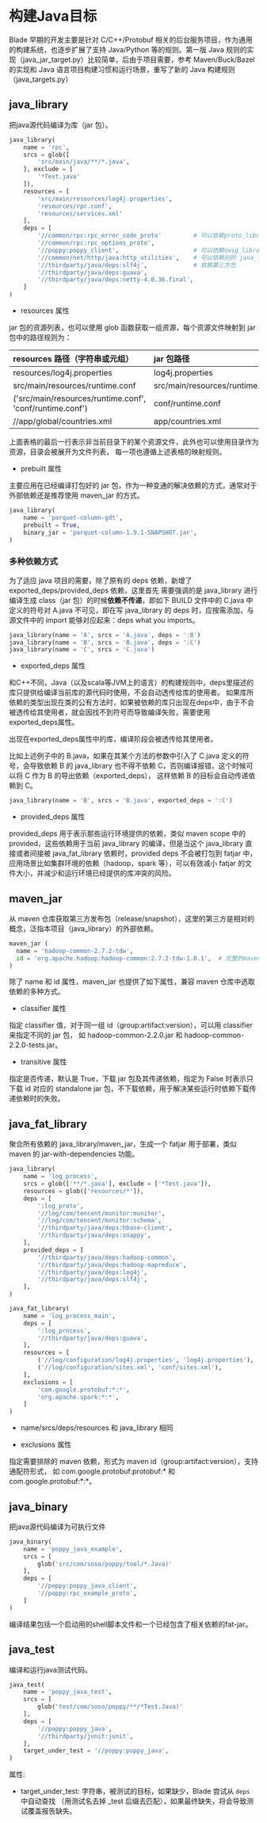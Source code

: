 # 构建Java目标

Blade 早期的开发主要是针对 C/C++/Protobuf 相关的后台服务项目，作为通用的构建系统，也逐步扩展了支持
Java/Python 等的规则。第一版 Java 规则的实现（java_jar_target.py）比较简单，后由于项目需要，参考
Maven/Buck/Bazel 的实现和 Java 语言项目构建习惯和运行场景，重写了新的 Java 构建规则（java_targets.py）

## java_library

把java源代码编译为库（jar 包）。
```python
java_library(
    name = 'rpc',
    srcs = glob([
        'src/main/java/**/*.java',
    ], exclude = [
        '*Test.java'
    ]),
    resources = [
        'src/main/resources/log4j.properties',
        'resources/rpc.conf',
        'resources/services.xml'
    ],
    deps = [
        '//common/rpc:rpc_error_code_proto'         # 可以依赖proto_library生成的java文件一起编译打包
        '//common/rpc:rpc_options_proto',
        '//poppy:poppy_client',                     # 可以依赖swig_library生成的java文件一起编译打包
        '//common/net/http/java:http_utilities',    # 可以依赖别的 java_library 目标
        '//thirdparty/java/deps:slf4j',             # 依赖第三方包
        '//thirdparty/java/deps:guava',
        '//thirdparty/java/deps:netty-4.0.36.final',
    ]
)
```

- resources 属性

jar 包的资源列表，也可以使用 glob 函数获取一组资源，每个资源文件映射到 jar 包中的路径规则为：

resources 路径（字符串或元组）|jar 包路径
:----|:----
resources/log4j.properties|log4j.properties
src/main/resources/runtime.conf|src/main/resources/runtime.conf
('src/main/resources/runtime.conf', 'conf/runtime.conf')|conf/runtime.conf
//app/global/countries.xml|app/countries.xml

上面表格的最后一行表示非当前目录下的某个资源文件，此外也可以使用目录作为资源，目录会被展开为文件列表，
每一项也遵循上述表格的映射规则。

- prebuilt 属性

主要应用在已经编译打包好的 jar 包，作为一种变通的解决依赖的方式，通常对于外部依赖还是推荐使用 maven_jar 的方式。

```python
java_library(
    name = 'parquet-column-gdt',
    prebuilt = True,
    binary_jar = 'parquet-column-1.9.1-SNAPSHOT.jar',
)
```

### 多种依赖方式

为了适应 java 项目的需要，除了原有的 deps 依赖，新增了 exported_deps/provided_deps 依赖，这里首先
需要强调的是 java_library 进行编译生成 class（jar 包）的时候**依赖不传递**，即如下 BUILD 文件中的
C.java 中定义的符号对 A.java 不可见，即在写 java_library 的 deps 时，应按需添加，与源文件中的
import 能够对应起来：deps what you imports。

```python
java_library(name = 'A', srcs = 'A.java', deps = ':B')
java_library(name = 'B', srcs = 'B.java', deps = ':C')
java_library(name = 'C', srcs = 'C.java')
```

- exported_deps 属性

和C++不同，Java（以及scala等JVM上的语言）的构建规则中，deps里描述的库只提供给编译当前库的源代码时使用，不会自动透传给库的使用者。
如果库所依赖的类型出现在类的公有方法时，如果被依赖的库只出现在deps中，由于不会被透传给其使用者，就会因找不到符号而导致编译失败，需要使用exported_deps属性。

出现在exported_deps属性中的库，编译阶段会被透传给其使用者。

比如上述例子中的 B.java，如果在其某个方法的参数中引入了 C.java 定义的符号，会导致依赖 B 的
java_library 也不得不依赖 C，否则编译报错，这个时候可以将 C 作为 B 的导出依赖（exported_deps），
这样依赖 B 的目标会自动传递依赖到 C。

```python
java_library(name = 'B', srcs = 'B.java', exported_deps = ':C')
```

- provided_deps 属性

provided_deps 用于表示那些运行环境提供的依赖，类似 maven scope 中的 provided，这些依赖用于当前
java_library 的编译，但是当这个 java_library 直接或者间接被 java_fat_library 依赖时，provided deps
不会被打包到 fatjar 中，应用场景比如集群环境的依赖（hadoop，spark 等），可以有效减小 fatjar 的文件大小，并减少和运行环境已经提供的库冲突的风险。

## maven_jar

从 maven 仓库获取第三方发布包（release/snapshot），这里的第三方是相对的概念，泛指本项目（java_library）的外部依赖。

```python
maven_jar (
  name = 'hadoop-common-2.7.2-tdw',
  id = 'org.apache.hadoop:hadoop-common:2.7.2-tdw-1.0.1',  # 完整的maven artifact id
)
```

除了 name 和 id 属性，maven_jar 也提供了如下属性，兼容 maven 仓库中选取依赖的多种方式。

- classifier 属性

指定 classifier 值，对于同一组 id（group:artifact:version），可以用 classifier 来指定不同的 jar 包，
如 hadoop-common-2.2.0.jar 和 hadoop-common-2.2.0-tests.jar。

- transitive 属性

指定是否传递，默认是 True，下载 jar 包及其传递依赖，指定为 False 时表示只下载 id 对应的 standalone
jar 包，不下载依赖，用于解决某些运行时依赖下载传递依赖时的失败。

## java_fat_library

聚合所有依赖的 java_library/maven_jar，生成一个 fatjar 用于部署，类似 maven 的 jar-with-dependencies 功能。

```python
java_library(
    name = 'log_process',
    srcs = glob(['**/*.java'], exclude = ['*Test.java']),
    resources = glob(['resources/*']),
    deps = [
        ':log_proto',
        '//log/com/tencent/monitor:monitor',
        '//log/com/tencent/monitor:schema',
        '//thirdparty/java/deps:hbase-client',
        '//thirdparty/java/deps:snappy',
    ],
    provided_deps = [
        '//thirdparty/java/deps:hadoop-common',
        '//thirdparty/java/deps:hadoop-mapreduce',
        '//thirdparty/java/deps:log4j',
        '//thirdparty/java/deps:slf4j',
    ],
)

java_fat_library(
    name = 'log_process_main',
    deps = [
        ':log_process',
        '//thirdparty/java/deps:guava',
    ],
    resources = [
        ('//log/configuration/log4j.properties', 'log4j.properties'),
        ('//log/configuration/sites.xml', 'conf/sites.xml'),
    ],
    exclusions = [
        'com.google.protobuf:*:*',
        'org.apache.spark:*:*',
    ]
)

```

- name/srcs/deps/resources 和 java_library 相同

- exclusions 属性

指定需要排除的 maven 依赖，形式为 maven id（group:artifact:version），支持通配符形式，
如 com.google.protobuf:protobuf:\* 和 com.google.protobuf:\*:\*。

## java_binary
把java源代码编译为可执行文件

```python
java_binary(
    name = 'poppy_java_example',
    srcs = [
        glob('src/com/soso/poppy/tool/*.Java)'
    ],
    deps = [
        '//poppy:poppy_java_client',
        '//poppy:rpc_example_proto',
    ]
)
```
编译结果包括一个启动用的shell脚本文件和一个已经包含了相关依赖的fat-jar。

## java_test
编译和运行java测试代码。

```python
java_test(
    name = 'poppy_java_test',
    srcs = [
        glob('test/com/soso/poppy/**/*Test.Java)'
    ],
    deps = [
        '//poppy:poppy_java',
        '//thirdparty/junit:junit',
    ],
    target_under_test = '//poppy:poppy_java',
)
```

属性:

- target_under_test: 字符串，被测试的目标，如果缺少，Blade 尝试从 `deps` 中自动查找
  （用测试名去掉 _test 后缀去匹配），如果最终缺失，将会导致测试覆盖报告缺失。
